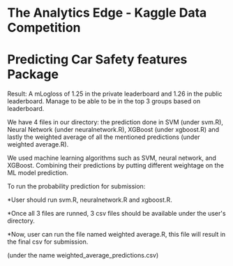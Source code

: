 # The Analytics Edge - Kaggle Data Competition
# Predicting Car Safety features Package

Result: A mLogloss of 1.25 in the private leaderboard and 1.26 in the public leaderboard. Manage to be able to be in the top 3 groups based on leaderboard.

We have 4 files in our directory: the prediction done in SVM (under svm.R), Neural Network (under neuralnetwork.R), XGBoost (under xgboost.R) and lastly the weighted average of all the mentioned predictions (under weighted average.R).

We used machine learning algorithms such as SVM, neural network, and XGBoost. Combining their predictions by putting different weightage on the ML model prediction.

To run the probability prediction for submission:

*User should run svm.R, neuralnetwork.R and xgboost.R.

*Once all 3 files are runned, 3 csv files should be available under the user's directory.

*Now, user can run the file named weighted average.R, this file will result in the final csv for submission.

(under the name weighted_average_predictions.csv)
